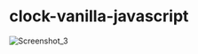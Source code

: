 # clock-vanilla-javascript

![Screenshot_3](https://user-images.githubusercontent.com/37722017/91626113-a155da80-e982-11ea-8abf-2e4b401bcc8e.png)
